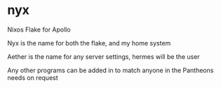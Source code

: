 # nyx
Nixos Flake for Apollo

Nyx is the name for both the flake, and my home system

Aether is the name for any server settings, hermes will be the user

Any other programs can be added in to match anyone in the Pantheons needs on request
